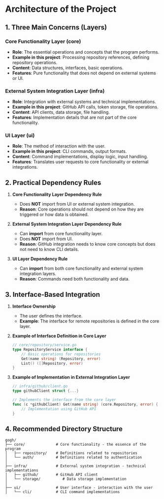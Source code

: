 # Architecture of the Project

## 1. Three Main Concerns (Layers)

### Core Functionality Layer (core)

- **Role**: The essential operations and concepts that the program performs.
- **Example in this project**: Processing repository references, defining repository operations.
- **Content**: Data structures, interfaces, basic operations.
- **Features**: Pure functionality that does not depend on external systems or UI.

### External System Integration Layer (infra)

- **Role**: Integration with external systems and technical implementations.
- **Example in this project**: GitHub API calls, token storage, file operations.
- **Content**: API clients, data storage, file handling.
- **Features**: Implementation details that are not part of the core functionality.

### UI Layer (ui)

- **Role**: The method of interaction with the user.
- **Example in this project**: CLI commands, output formats.
- **Content**: Command implementations, display logic, input handling.
- **Features**: Translates user requests to core functionality or external integrations.

## 2. Practical Dependency Rules

1. **Core Functionality Layer Dependency Rule**
   - Does **NOT** import from UI or external system integration.
   - **Reason**: Core operations should not depend on how they are triggered or how data is obtained.

2. **External System Integration Layer Dependency Rule**
   - Can **import** from core functionality layer.
   - Does **NOT** import from UI.
   - **Reason**: GitHub integration needs to know core concepts but does not need to know CLI details.

3. **UI Layer Dependency Rule**
    - Can **import** from both core functionality and external system integration layers.
    - **Reason**: Commands need both functionality and data.

## 3. Interface-Based Integration

1. **Interface Ownership**
   - The user defines the interface.
   - **Example**: The interface for remote repositories is defined in the core layer.

2. **Example of Interface Definition in Core Layer**
   ```go
   // core/repository/service.go
   type RepositoryService interface {
       // Basic operations for repositories
       Get(name string) (Repository, error)
       List() ([]Repository, error)
   }
   ```

3. **Example of Implementation in External Integration Layer**
   ```go
   // infra/github/client.go
   type githubClient struct {...}
   
   // Implements the interface from the core layer
   func (c *githubClient) Get(name string) (core.Repository, error) {
       // Implementation using GitHub API
   }
   ```

## 4. Recommended Directory Structure

```
gogh/
├── core/              # Core functionality - the essence of the program
│   ├── repository/    # Definitions related to repositories
│   └── auth/          # Definitions related to authentication
│
├── infra/             # External system integration - technical implementations
│   ├── github/        # GitHub API client
│   └── storage/          # Data storage implementation
│
├── ui/                # User interface - interaction with the user
│   └── cli/           # CLI command implementations
```

